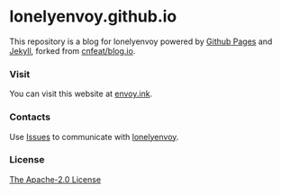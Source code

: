 lonelyenvoy.github.io
===

This repository is a blog for lonelyenvoy powered by 
<a href="https://pages.github.com" target="_blank">Github Pages</a> 
and 
<a href="http://jekyllrb.com/" target="_blank">Jekyll</a>, forked from 
<a href="https://github.com/cnfeat/blog.io" target="_blank">cnfeat/blog.io</a>.

### Visit
You can visit this website at <a href="https://envoy.ink" target="_blank">envoy.ink</a>.

### Contacts
Use <a href="https://github.com/lonelyenvoy/lonelyenvoy.github.io/issues" target="_blank">Issues</a> to communicate with <a href="https://github.com/lonelyenvoy" target="_blank">lonelyenvoy</a>.

### License
<a href="https://github.com/lonelyenvoy/lonelyenvoy.github.io/blob/master/LICENSE" target="_blank">The Apache-2.0 License</a>
